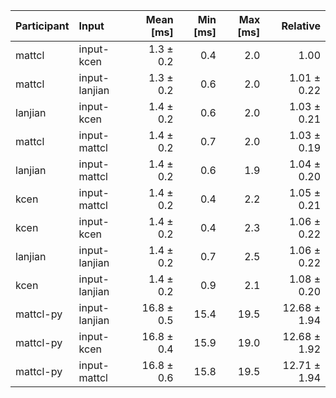 | Participant | Input | Mean [ms] | Min [ms] | Max [ms] | Relative |
|:---|:---|---:|---:|---:|---:|
| mattcl | input-kcen | 1.3 ± 0.2 | 0.4 | 2.0 | 1.00 |
| mattcl | input-lanjian | 1.3 ± 0.2 | 0.6 | 2.0 | 1.01 ± 0.22 |
| lanjian | input-kcen | 1.4 ± 0.2 | 0.6 | 2.0 | 1.03 ± 0.21 |
| mattcl | input-mattcl | 1.4 ± 0.2 | 0.7 | 2.0 | 1.03 ± 0.19 |
| lanjian | input-mattcl | 1.4 ± 0.2 | 0.6 | 1.9 | 1.04 ± 0.20 |
| kcen | input-mattcl | 1.4 ± 0.2 | 0.4 | 2.2 | 1.05 ± 0.21 |
| kcen | input-kcen | 1.4 ± 0.2 | 0.4 | 2.3 | 1.06 ± 0.22 |
| lanjian | input-lanjian | 1.4 ± 0.2 | 0.7 | 2.5 | 1.06 ± 0.22 |
| kcen | input-lanjian | 1.4 ± 0.2 | 0.9 | 2.1 | 1.08 ± 0.20 |
| mattcl-py | input-lanjian | 16.8 ± 0.5 | 15.4 | 19.5 | 12.68 ± 1.94 |
| mattcl-py | input-kcen | 16.8 ± 0.4 | 15.9 | 19.0 | 12.68 ± 1.92 |
| mattcl-py | input-mattcl | 16.8 ± 0.6 | 15.8 | 19.5 | 12.71 ± 1.94 |

